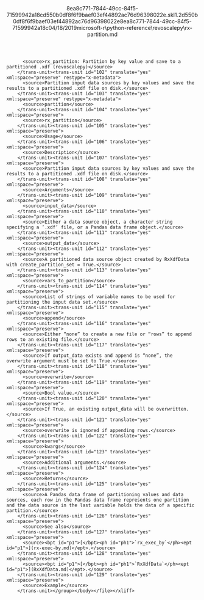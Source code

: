 <?xml version="1.0"?><xliff version="1.2" xmlns="urn:oasis:names:tc:xliff:document:1.2" xmlns:xsi="http://www.w3.org/2001/XMLSchema-instance" xsi:schemaLocation="urn:oasis:names:tc:xliff:document:1.2 xliff-core-1.2-transitional.xsd"><file datatype="xml" original="rx-partition.md" source-language="en-US" target-language="en-US"><header><tool tool-id="mdxliff" tool-name="mdxliff" tool-version="1.0-d1654b2" tool-company="Microsoft" /><xliffext:skl_file_name xmlns:xliffext="urn:microsoft:content:schema:xliffextensions">8ea8c771-7844-49cc-84f5-71599942a18cd550b0df8f6f9baef03ef44892ac76d96398022e.skl</xliffext:skl_file_name><xliffext:version xmlns:xliffext="urn:microsoft:content:schema:xliffextensions">1.2</xliffext:version><xliffext:ms.openlocfilehash xmlns:xliffext="urn:microsoft:content:schema:xliffextensions">d550b0df8f6f9baef03ef44892ac76d96398022e</xliffext:ms.openlocfilehash><xliffext:ms.sourcegitcommit xmlns:xliffext="urn:microsoft:content:schema:xliffextensions">8ea8c771-7844-49cc-84f5-71599942a18c</xliffext:ms.sourcegitcommit><xliffext:ms.lasthandoff xmlns:xliffext="urn:microsoft:content:schema:xliffextensions">04/18/2019</xliffext:ms.lasthandoff><xliffext:ms.openlocfilepath xmlns:xliffext="urn:microsoft:content:schema:xliffextensions">microsoft-r\python-reference\revoscalepy\rx-partition.md</xliffext:ms.openlocfilepath></header><body><group id="content" extype="content"><trans-unit id="101" translate="yes" xml:space="preserve" restype="x-metadata">
          <source>rx_partition: Partition by key value and save to a partitioned .xdf (revoscalepy)</source>
        </trans-unit><trans-unit id="102" translate="yes" xml:space="preserve" restype="x-metadata">
          <source>Partition input data sources by key values and save the results to a partitioned .xdf file on disk.</source>
        </trans-unit><trans-unit id="103" translate="yes" xml:space="preserve" restype="x-metadata">
          <source>partition</source>
        </trans-unit><trans-unit id="104" translate="yes" xml:space="preserve">
          <source>rx_partition</source>
        </trans-unit><trans-unit id="105" translate="yes" xml:space="preserve">
          <source>Usage</source>
        </trans-unit><trans-unit id="106" translate="yes" xml:space="preserve">
          <source>Description</source>
        </trans-unit><trans-unit id="107" translate="yes" xml:space="preserve">
          <source>Partition input data sources by key values and save the results to a partitioned .xdf file on disk.</source>
        </trans-unit><trans-unit id="108" translate="yes" xml:space="preserve">
          <source>Arguments</source>
        </trans-unit><trans-unit id="109" translate="yes" xml:space="preserve">
          <source>input_data</source>
        </trans-unit><trans-unit id="110" translate="yes" xml:space="preserve">
          <source>Either a data source object, a character string specifying a ‘.xdf’ file, or a Pandas data frame object.</source>
        </trans-unit><trans-unit id="111" translate="yes" xml:space="preserve">
          <source>output_data</source>
        </trans-unit><trans-unit id="112" translate="yes" xml:space="preserve">
          <source>A partitioned data source object created by RxXdfData with create_partition_set = True.</source>
        </trans-unit><trans-unit id="113" translate="yes" xml:space="preserve">
          <source>vars_to_partition</source>
        </trans-unit><trans-unit id="114" translate="yes" xml:space="preserve">
          <source>List of strings of variable names to be used for partitioning the input data set.</source>
        </trans-unit><trans-unit id="115" translate="yes" xml:space="preserve">
          <source>append</source>
        </trans-unit><trans-unit id="116" translate="yes" xml:space="preserve">
          <source>Either “none” to create a new file or “rows” to append rows to an existing file.</source>
        </trans-unit><trans-unit id="117" translate="yes" xml:space="preserve">
          <source>If output_data exists and append is “none”, the overwrite argument must be set to True.</source>
        </trans-unit><trans-unit id="118" translate="yes" xml:space="preserve">
          <source>overwrite</source>
        </trans-unit><trans-unit id="119" translate="yes" xml:space="preserve">
          <source>Bool value.</source>
        </trans-unit><trans-unit id="120" translate="yes" xml:space="preserve">
          <source>If True, an existing output_data will be overwritten.</source>
        </trans-unit><trans-unit id="121" translate="yes" xml:space="preserve">
          <source>overwrite is ignored if appending rows.</source>
        </trans-unit><trans-unit id="122" translate="yes" xml:space="preserve">
          <source>kwargs</source>
        </trans-unit><trans-unit id="123" translate="yes" xml:space="preserve">
          <source>Additional arguments.</source>
        </trans-unit><trans-unit id="124" translate="yes" xml:space="preserve">
          <source>Returns</source>
        </trans-unit><trans-unit id="125" translate="yes" xml:space="preserve">
          <source>A Pandas data frame of partitioning values and data sources, each row in the Pandas data frame represents one partition and the data source in the last variable holds the data of a specific partition.</source>
        </trans-unit><trans-unit id="126" translate="yes" xml:space="preserve">
          <source>See also</source>
        </trans-unit><trans-unit id="127" translate="yes" xml:space="preserve">
          <source><bpt id="p1">[</bpt><ph id="ph1">`rx_exec_by`</ph><ept id="p1">](rx-exec-by.md)</ept>.</source>
        </trans-unit><trans-unit id="128" translate="yes" xml:space="preserve">
          <source><bpt id="p1">[</bpt><ph id="ph1">`RxXdfData`</ph><ept id="p1">](RxXdfData.md)</ept>.</source>
        </trans-unit><trans-unit id="129" translate="yes" xml:space="preserve">
          <source>Example</source>
        </trans-unit></group></body></file></xliff>